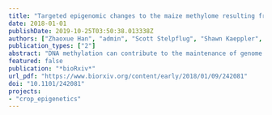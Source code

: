 ```yaml
---
title: "Targeted epigenomic changes to the maize methylome resulting from tissue culture"
date: 2018-01-01
publishDate: 2019-10-25T03:50:38.013338Z
authors: ["Zhaoxue Han", "admin", "Scott Stelpflug", "Shawn Kaeppler", "Qing Li", "Nathan M. Springer"]
publication_types: ["2"]
abstract: "DNA methylation can contribute to the maintenance of genome integrity and regulation of gene expression. In most situations, DNA methylation patterns are inherited quite stably. However, changes in DNA methylation can occur at some loci as a result of tissue culture resulting in somaclonal variation. A sequence-capture bisulfite sequencing approach was implemented to monitor context-specific DNA methylation patterns in ~15Mb of the maize genome for a population of plants that had been regenerated from tissue culture. Plants that have been regenerated from tissue culture exhibit gains and losses of DNA methylation at a subset of genomic regions. There was evidence for a high rate of homozygous changes to DNA methylation levels that occur consistently in multiple independent tissue culture lines suggesting the existence of a targeted process for altering epigenetic state during tissue culture. The consistent changes induced by tissue culture include both gains and losses of DNA methylation and can affect CG, CHG or both contexts within a region. The majority of changes in DNA methylation exhibit stable inheritance although there is some evidence for stochastic reacquisition of the initial epigenetic state in some individuals. This study provides insights into the susceptibility of some loci and potential mechanisms that could contribute to altered DNA methylation and epigenetic state that occur during tissue culture in plant species."
featured: false
publication: "*bioRxiv*"
url_pdf: "https://www.biorxiv.org/content/early/2018/01/09/242081"
doi: "10.1101/242081"
projects:
- "crop_epigenetics"
---
```

